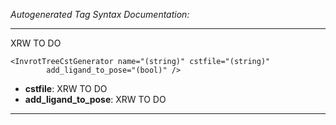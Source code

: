 _Autogenerated Tag Syntax Documentation:_

---
XRW TO DO

```
<InvrotTreeCstGenerator name="(string)" cstfile="(string)"
        add_ligand_to_pose="(bool)" />
```

-   **cstfile**: XRW TO DO
-   **add_ligand_to_pose**: XRW TO DO

---
